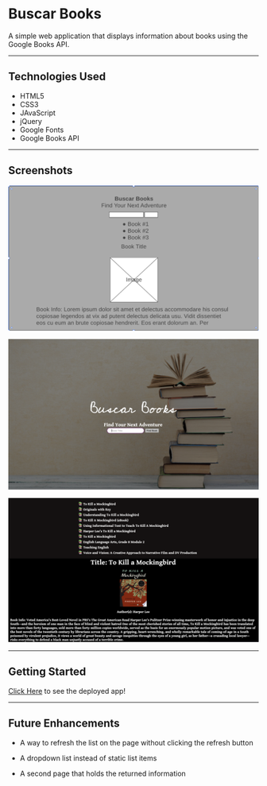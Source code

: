 # Buscar Books

A simple web application that displays information about books using the Google Books API.

---

## Technologies Used

* HTML5
* CSS3
* JAvaScript
* jQuery
* Google Fonts
* Google Books API

---

## Screenshots

![](images/wireframe.png)

![](images/bb_top.png)

![](images/bb_bottom.png)


---

## Getting Started

[Click Here](https://amr745.github.io/buscar-books/) to see the deployed app!

---

## Future Enhancements

* A way to refresh the list on the page without clicking the refresh button

* A dropdown list instead of static list items

* A second page that holds the returned information


